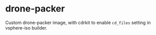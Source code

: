 # drone-packer

Custom drone-packer image, with cdrkit to enable `cd_files` setting in vsphere-iso builder. 
